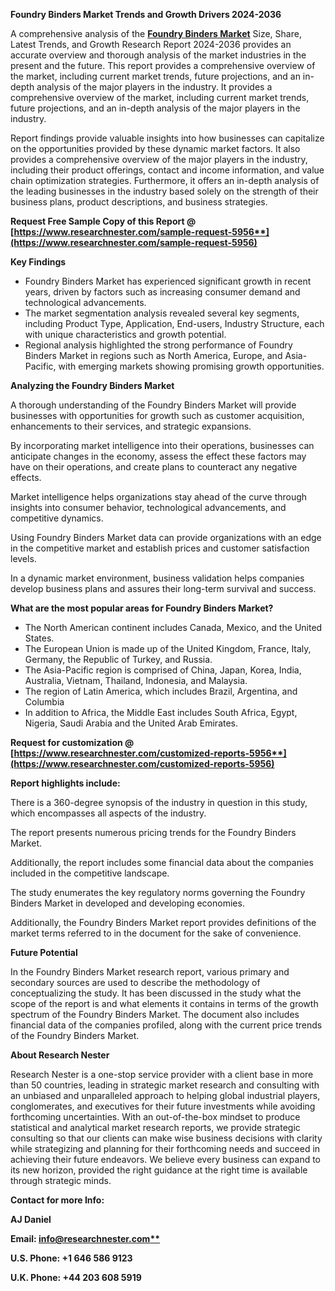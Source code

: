 ﻿**Foundry Binders Market Trends and Growth Drivers 2024-2036**

A comprehensive analysis of the [**Foundry Binders Market**](https://www.researchnester.com/reports/foundry-binders-market/5956) Size, Share, Latest Trends, and Growth Research Report 2024-2036 provides an accurate overview and thorough analysis of the market industries in the present and the future. This report provides a comprehensive overview of the market, including current market trends, future projections, and an in-depth analysis of the major players in the industry. It provides a comprehensive overview of the market, including current market trends, future projections, and an in-depth analysis of the major players in the industry.

Report findings provide valuable insights into how businesses can capitalize on the opportunities provided by these dynamic market factors. It also provides a comprehensive overview of the major players in the industry, including their product offerings, contact and income information, and value chain optimization strategies. Furthermore, it offers an in-depth analysis of the leading businesses in the industry based solely on the strength of their business plans, product descriptions, and business strategies. 

**Request Free Sample Copy of this Report @ [https://www.researchnester.com/sample-request-5956**](https://www.researchnester.com/sample-request-5956)**

**Key Findings**

- Foundry Binders Market has experienced significant growth in recent years, driven by factors such as increasing consumer demand and technological advancements.
- The market segmentation analysis revealed several key segments, including Product Type, Application, End-users, Industry Structure, each with unique characteristics and growth potential.
- Regional analysis highlighted the strong performance of Foundry Binders Market in regions such as North America, Europe, and Asia-Pacific, with emerging markets showing promising growth opportunities.

**Analyzing the Foundry Binders Market**

A thorough understanding of the Foundry Binders Market will provide businesses with opportunities for growth such as customer acquisition, enhancements to their services, and strategic expansions.

By incorporating market intelligence into their operations, businesses can anticipate changes in the economy, assess the effect these factors may have on their operations, and create plans to counteract any negative effects.

Market intelligence helps organizations stay ahead of the curve through insights into consumer behavior, technological advancements, and competitive dynamics.

Using Foundry Binders Market data can provide organizations with an edge in the competitive market and establish prices and customer satisfaction levels.

In a dynamic market environment, business validation helps companies develop business plans and assures their long-term survival and success.

**What are the most popular areas for Foundry Binders Market?**

- The North American continent includes Canada, Mexico, and the United States.
- The European Union is made up of the United Kingdom, France, Italy, Germany, the Republic of Turkey, and Russia.
- The Asia-Pacific region is comprised of China, Japan, Korea, India, Australia, Vietnam, Thailand, Indonesia, and Malaysia.
- The region of Latin America, which includes Brazil, Argentina, and Columbia
- In addition to Africa, the Middle East includes South Africa, Egypt, Nigeria, Saudi Arabia and the United Arab Emirates.

**Request for customization @ [https://www.researchnester.com/customized-reports-5956**](https://www.researchnester.com/customized-reports-5956)**

**Report highlights include:**

There is a 360-degree synopsis of the industry in question in this study, which encompasses all aspects of the industry.

The report presents numerous pricing trends for the Foundry Binders Market.

Additionally, the report includes some financial data about the companies included in the competitive landscape.

The study enumerates the key regulatory norms governing the Foundry Binders Market in developed and developing economies.

Additionally, the Foundry Binders Market report provides definitions of the market terms referred to in the document for the sake of convenience. 

**Future Potential**

In the Foundry Binders Market research report, various primary and secondary sources are used to describe the methodology of conceptualizing the study. It has been discussed in the study what the scope of the report is and what elements it contains in terms of the growth spectrum of the Foundry Binders Market. The document also includes financial data of the companies profiled, along with the current price trends of the Foundry Binders Market. 

**About Research Nester**

Research Nester is a one-stop service provider with a client base in more than 50 countries, leading in strategic market research and consulting with an unbiased and unparalleled approach to helping global industrial players, conglomerates, and executives for their future investments while avoiding forthcoming uncertainties. With an out-of-the-box mindset to produce statistical and analytical market research reports, we provide strategic consulting so that our clients can make wise business decisions with clarity while strategizing and planning for their forthcoming needs and succeed in achieving their future endeavors. We believe every business can expand to its new horizon, provided the right guidance at the right time is available through strategic minds.

**Contact for more Info:**

**AJ Daniel**

**Email: [info@researchnester.com**](mailto:info@researchnester.com)**

**U.S. Phone: +1 646 586 9123** 

**U.K. Phone: +44 203 608 5919**
